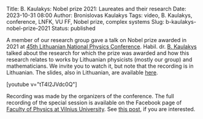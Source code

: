 Title: B. Kaulakys: Nobel prize 2021: Laureates and their research
Date: 2023-10-31 08:00
Author: Bronislovas Kaulakys
Tags: video, B. Kaulakys, conference, LNFK, VU FF, Nobel prize, complex systems
Slug: b-kaulakys-nobel-prize-2021
Status: published

A member of our research group gave a talk on Nobel prize awarded in 2021 at
[45th Lithuanian National Physics Conference](https://www.ff.vu.lt/lnfk-45).
Habil. dr. [B. Kaulakys](/tag/b-kaulakys/) talked about the research for
which the prize was awarded and how this research relates to works by
Lithuanian physicists (mostly our group) and mathematicians. We invite you
to watch it, but note that the recording is in Lithuanian. The slides, also
in Lithuanian, are available
[here]({static}/uploads/2023/Kaulakys_LNFK-2023.pdf).

[youtube v="tT4I2JVdc0Q"]

Recording was made by the organizers of the conference. The full recording
of the special session is available on the Facebook page of [Faculty of
Physics at Vilnius
University](https://www.facebook.com/FizikosFakultetasVU). See [this
post](https://www.facebook.com/FizikosFakultetasVU/videos/711826120389012),
if you are interested.
